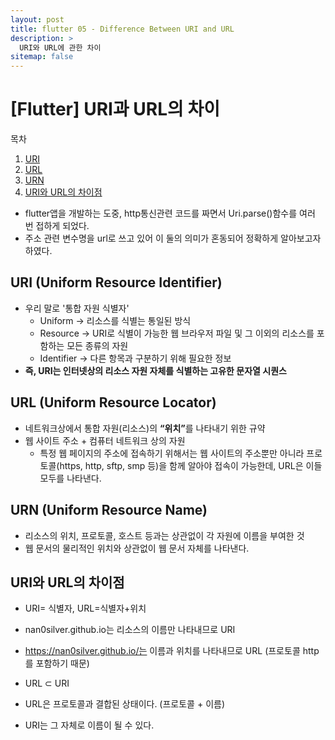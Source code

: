 ```yaml
---
layout: post
title: flutter 05 - Difference Between URI and URL
description: >
  URI와 URL에 관한 차이
sitemap: false
---
```


# [Flutter] URI과 URL의 차이

목차
1. [URI](#uri-uniform-resource-identifier)
2. [URL](#url-uniform-resource-locator)
3. [URN](#urn-uniform-resource-name)
4. [URI와 URL의 차이점](#uri와-url의-차이점)


- flutter앱을 개발하는 도중, http통신관련 코드를 짜면서 Uri.parse()함수를 여러 번 접하게 되었다.
- 주소 관련 변수명을 url로 쓰고 있어 이 둘의 의미가 혼동되어 정확하게 알아보고자 하였다.


## URI (Uniform Resource Identifier)

- 우리 말로 '통합 자원 식별자'
  - Uniform   -> 리소스를 식별는 통일된 방식
  - Resource  -> URI로 식별이 가능한 웹 브라우저 파일 및 그 이외의 리소스를 포함하는 모든 종류의 자원
  - Identifier  -> 다른 항목과 구분하기 위해 필요한 정보
- <strong> 즉, URI는 인터넷상의 리소스 자원 자체를 식별하는 고유한 문자열 시퀀스</strong>



## URL (Uniform Resource Locator)

- 네트워크상에서 통합 자원(리소스)의 <strong>“위치”</strong>를 나타내기 위한 규약
- 웹 사이트 주소 + 컴퓨터 네트워크 상의 자원
  - 특정 웹 페이지의 주소에 접속하기 위해서는 웹 사이트의 주소뿐만 아니라 프로토콜(https, http, sftp, smp 등)을 함께 알아야 접속이 가능한데, URL은 이들 모두를 나타낸다.

## URN (Uniform Resource Name)

- 리소스의 위치, 프로토콜, 호스트 등과는 상관없이 각 자원에 이름을 부여한 것
- 웹 문서의 물리적인 위치와 상관없이 웹 문서 자체를 나타낸다.


## URI와 URL의 차이점

-  URI= 식별자, URL=식별자+위치
  - nan0silver.github.io는 리소스의 이름만 나타내므로 URI
  - https://nan0silver.github.io/는 이름과 위치를 나타내므로 URL (프로토콜 http를 포함하기 때문)

- URL ⊂ URI
- URL은 프로토콜과 결합된 상태이다. (프로토콜 + 이름)
- URI는 그 자체로 이름이 될 수 있다.